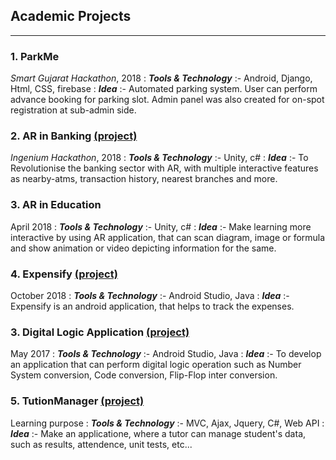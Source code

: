 ## Academic Projects

---

### 1. ParkMe

_Smart Gujarat Hackathon_, 2018
: _**Tools & Technology**_ :- Android, Django, Html, CSS, firebase
: _**Idea**_ :- Automated parking system. User can perform advance booking for parking slot. Admin panel was also created for on-spot registration at sub-admin side. 

### 2. AR in Banking [(project)](https://github.com/parthrshah/IngeniousHackathon_Learners-)

_Ingenium Hackathon_, 2018
: _**Tools & Technology**_ :- Unity, c#
: _**Idea**_ :- To Revolutionise the banking sector with AR, with multiple interactive features as nearby-atms, transaction history, nearest branches and more.

### 3. AR in Education

April 2018
: _**Tools & Technology**_ :-  Unity, c#
: _**Idea**_ :- Make learning more interactive by using AR application, that can scan diagram, image or formula and show animation or video depicting information for the same.

### 4. Expensify [(project)](https://github.com/nvshah/ExpenseManagerT1) 

October 2018 
: _**Tools & Technology**_ :- Android Studio, Java 
: _**Idea**_ :- Expensify is an android application, that helps to track the expenses.

### 3. Digital Logic Application [(project)](https://github.com/nvshah/DigitalLogic)

May 2017
: _**Tools & Technology**_ :- Android Studio, Java
: _**Idea**_ :- To develop an application that can perform digital logic operation such as Number System conversion, Code conversion, Flip-Flop inter conversion.

### 5. TutionManager  [(project)](https://github.com/nvshah/CRUDProject)

Learning purpose
: _**Tools & Technology**_ :- MVC, Ajax, Jquery, C#, Web API
: _**Idea**_ :- Make an applicatione, where a tutor can manage student's data, such as results, attendence, unit tests, etc... 